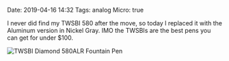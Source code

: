 Date: 2019-04-16 14:32
Tags: analog
Micro: true


I never did find my TWSBI 580 after the move, so today I replaced it with the Aluminum version in Nickel Gray. IMO the TWSBIs are the best pens you can get for under $100.

![TWSBI Diamond 580ALR Fountain Pen](/_img/2019/2019-04-16-twsbi.png)

